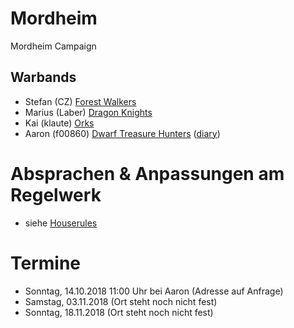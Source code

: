 # Mordheim
Mordheim Campaign

## Warbands

* Stefan (CZ) [Forest Walkers](/Stefan/Forest-Walkers.md)
* Marius (Laber) [Dragon Knights](/Marius/Dragon%20Knights)
* Kai (klaute) [Orks](/kai/kai-orks_mostly_epic_and_goblins.md)
* Aaron (f00860) [Dwarf Treasure Hunters](/aaron-f00860/warband-the-smashing-skull.md) ([diary](/aaron-f00860/diary.md))

# Absprachen & Anpassungen am Regelwerk

* siehe [Houserules](/Dokumente/Houserules.md)

# Termine

* Sonntag, 14.10.2018 11:00 Uhr bei Aaron (Adresse auf Anfrage)
* Samstag, 03.11.2018 (Ort steht noch nicht fest)
* Sonntag, 18.11.2018 (Ort steht noch nicht fest)
